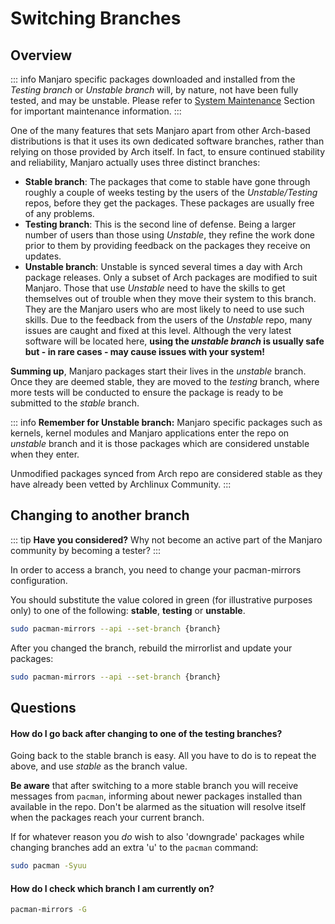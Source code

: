 # Switching Branches

## Overview

::: info
Manjaro specific packages downloaded and installed from the <i>Testing branch</i> or <i>Unstable branch</i> will, by nature, not have been fully tested, and may be unstable.
Please refer to [System Maintenance](/) Section for important maintenance information.
:::

One of the many features that sets Manjaro apart from other Arch-based distributions is that it uses its own dedicated software branches, rather than relying on those provided by Arch itself. In fact, to ensure continued stability and reliability, Manjaro actually uses three distinct branches:

* **Stable branch**: The packages that come to stable have gone through roughly a couple of weeks testing by the users of the *Unstable/Testing* repos, before they get the packages. These packages are usually free of any problems.
* **Testing branch**: This is the second line of defense. Being a larger number of users than those using *Unstable*, they refine the work done prior to them by providing feedback on the packages they receive on updates.
* **Unstable branch**: Unstable is synced several times a day with Arch package releases. Only a subset of Arch packages are modified to suit Manjaro. Those that use *Unstable* need to have the skills to get themselves out of trouble when they move their system to this branch. They are the Manjaro users who are most likely to need to use such skills. Due to the feedback from the users of the *Unstable* repo, many issues are caught and fixed at this level. Although the very latest software will be located here, **using the *unstable branch* is usually safe but - in rare cases - may cause issues with your system!**

**Summing up**, Manjaro packages start their lives in the *unstable* branch. Once they are deemed stable, they are moved to the *testing* branch, where more tests will be conducted to ensure the package is ready to be submitted to the *stable* branch.


::: info
**Remember for Unstable branch:** Manjaro specific packages such as kernels, kernel modules and Manjaro applications enter the repo on <i>unstable</i> branch and it is those packages which are considered unstable when they enter.

Unmodified packages synced from Arch repo are considered stable as they have already been vetted by Archlinux Community.
:::

## Changing to another branch

::: tip
**Have you considered?**
Why not become an active part of the Manjaro community by becoming a tester?
:::

In order to access a branch, you need to change your pacman-mirrors configuration.

You should substitute the value colored in green (for illustrative purposes only) to one of the following: **stable**, **testing** or **unstable**.
```sh
sudo pacman-mirrors --api --set-branch {branch}
```

After you changed the branch, rebuild the mirrorlist and update your packages:
```sh
sudo pacman-mirrors --api --set-branch {branch}
```

## Questions

#### How do I go back after changing to one of the testing branches?

Going back to the stable branch is easy. All you have to do is to repeat the above, and use *stable* as the branch value.

**Be aware** that after switching to a more stable branch you will receive messages from `pacman`, informing about newer packages installed than available in the repo. Don't be alarmed as the situation will resolve itself when the packages reach your current branch.

If for whatever reason you *do* wish to also 'downgrade' packages while changing branches add an extra 'u' to the `pacman` command:
```sh
sudo pacman -Syuu
```

#### How do I check which branch I am currently on?
```sh
pacman-mirrors -G
```
